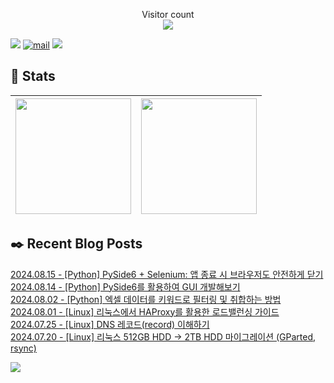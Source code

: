 
<p align="center">
    Visitor count<br>
    <img src="https://profile-counter.glitch.me/JaehyoJJAng/count.svg" />
</p>

[<img src="https://img.shields.io/badge/My BLOG-%23009639?style=for-the-badge&logo=Bloglovin&logoColor=white">][blog] [![mail](https://img.shields.io/badge/MAIL-Aff230?style=for-the-badge&logo=GMAIL&logoColor=%23000005)](mailto:yshrim12@naver.com) [<img src="https://img.shields.io/badge/jaehyo-7289da?style=for-the-badge&logo=DISCORD&logoColor=fff">][discord]

[blog]: https://jaehyojjang.github.io
[discord]: https://discord.gg/rm2y7rZmBS

## 💜 Stats

| [<img src="https://github-readme-stats.vercel.app/api?username=JaehyoJJAng&theme=onedark&hide_border=true&count_private=true" height="185" />](https://github.com/anuraghazra/github-readme-stats) |[<img src="https://streak-stats.demolab.com/?user=JaehyoJJAng&theme=dark" height="185" />](https://git.io/streak-stats)
| ------ | ------ |

## ✒️ Recent Blog Posts
[2024.08.15 - [Python] PySide6 + Selenium: 앱 종료 시 브라우저도 안전하게 닫기](https://jaehyojjang.dev/language/python/2024-08-15-PySide6-selenium/) <br/>
[2024.08.14 - [Python] PySide6를 활용하여 GUI 개발해보기](https://jaehyojjang.dev/language/python/2024-08-14-PySide6/) <br/>
[2024.08.02 - [Python] 엑셀 데이터를 키워드로 필터링 및 취합하는 방법](https://jaehyojjang.dev/language/python/2024-08-02-excel-keyword-filter/) <br/>
[2024.08.01 - [Linux] 리눅스에서 HAProxy를 활용한 로드밸런싱 가이드](https://jaehyojjang.dev/리눅스서버/리눅스/2024-08-01-HAproxy/) <br/>
[2024.07.25 - [Linux] DNS 레코드(record) 이해하기](https://jaehyojjang.dev/리눅스서버/리눅스/2024-07-25-dns-record/) <br/>
[2024.07.20 - [Linux] 리눅스 512GB HDD -> 2TB HDD 마이그레이션 (GParted, rsync)](https://jaehyojjang.dev/리눅스서버/리눅스/2024-07-20-disk-migration/) <br/>


<img src="https://img.shields.io/badge/최근%20배포일-2024/10/23_00:23-%23121212?style=flat">